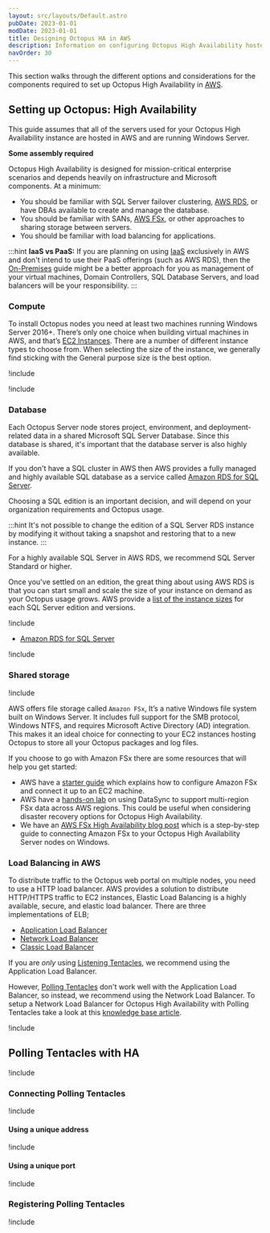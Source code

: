 ```yaml
---
layout: src/layouts/Default.astro
pubDate: 2023-01-01
modDate: 2023-01-01
title: Designing Octopus HA in AWS
description: Information on configuring Octopus High Availability hosted in AWS.
navOrder: 30
---
```


This section walks through the different options and considerations for the components required to set up Octopus High Availability in [AWS](https://aws.amazon.com/).

## Setting up Octopus: High Availability 

This guide assumes that all of the servers used for your Octopus High Availability instance are hosted in AWS and are running Windows Server.

**Some assembly required**

Octopus High Availability is designed for mission-critical enterprise scenarios and depends heavily on infrastructure and Microsoft components. At a minimum:

- You should be familiar with SQL Server failover clustering, [AWS RDS](https://aws.amazon.com/rds/sqlserver/), or have DBAs available to create and manage the database.
- You should be familiar with SANs, [AWS FSx](https://aws.amazon.com/fsx/), or other approaches to sharing storage between servers.
- You should be familiar with load balancing for applications.

:::hint
**IaaS vs PaaS:**
If you are planning on using [IaaS](https://en.wikipedia.org/wiki/Infrastructure_as_a_service) exclusively in AWS and don't intend to use their PaaS offerings (such as AWS RDS), then the [On-Premises](/docs/administration/high-availability/design/octopus-for-high-availability-on-premises) guide might be a better approach for you as management of your virtual machines, Domain Controllers, SQL Database Servers, and load balancers will be your responsibility.
:::

### Compute

To install Octopus nodes you need at least two machines running Windows Server 2016+. There’s only one choice when building virtual machines in AWS, and that’s [EC2 Instances](https://aws.amazon.com/ec2/instance-types/). There are a number of different instance types to choose from. When selecting the size of the instance, we generally find sticking with the General purpose size is the best option. 

!include <high-availability-compute-recommendations>

!include <octopus-instance-mixed-os-warning>

### Database

Each Octopus Server node stores project, environment, and deployment-related data in a shared Microsoft SQL Server Database. Since this database is shared, it's important that the database server is also highly available. 

If you don't have a SQL cluster in AWS then AWS provides a fully managed and highly available SQL database as a service called [Amazon RDS for SQL Server](https://aws.amazon.com/rds/sqlserver/).

Choosing a SQL edition is an important decision, and will depend on your organization requirements and Octopus usage. 

:::hint
It's not possible to change the edition of a SQL Server RDS instance by modifying it without taking a snapshot and restoring that to a new instance. 
:::

For a highly available SQL Server in AWS RDS, we recommend SQL Server Standard or higher.

Once you've settled on an edition, the great thing about using AWS RDS is that you can start small and scale the size of your instance on demand as your Octopus usage grows. AWS provide a [list of the instance sizes](https://docs.aws.amazon.com/AmazonRDS/latest/UserGuide/CHAP_SQLServer.html#SQLServer.Concepts.General.InstanceClasses) for each SQL Server edition and versions.

!include <high-availability-database-recommendations>
- [Amazon RDS for SQL Server](https://aws.amazon.com/rds/sqlserver/)

!include <high-availability-db-logshipping-mirroring-note>

### Shared storage

!include <high-availability-shared-storage-overview>

AWS offers file storage called `Amazon FSx`, It’s a native Windows file system built on Windows Server. It includes full support for the SMB protocol, Windows NTFS, and requires Microsoft Active Directory (AD) integration. This makes it an ideal choice for connecting to your EC2 instances hosting Octopus to store all your Octopus packages and log files.

If you choose to go with Amazon FSx there are some resources that will help you get started:
- AWS have a [starter guide](https://docs.aws.amazon.com/fsx/latest/WindowsGuide/getting-started.html) which explains how to configure Amazon FSx and connect it up to an EC2 machine.
- AWS have a [hands-on lab](https://aws.amazon.com/blogs/storage/how-to-replicate-amazon-fsx-file-server-data-across-aws-regions/) on using DataSync to support multi-region FSx data across AWS regions. This could be useful when considering disaster recovery options for Octopus High Availability.
- We have an [AWS FSx High Availability blog post](https://octopus.com/blog/aws-fsx-ha) which is a step-by-step guide to connecting Amazon FSx to your Octopus High Availability Server nodes on Windows.

### Load Balancing in AWS

To distribute traffic to the Octopus web portal on multiple nodes, you need to use a HTTP load balancer. AWS provides a solution to distribute HTTP/HTTPS traffic to EC2 instances, Elastic Load Balancing is a highly available, secure, and elastic load balancer. There are three implementations of ELB;

* [Application Load Balancer](https://docs.aws.amazon.com/elasticloadbalancing/latest/application/introduction.html)
* [Network Load Balancer](https://docs.aws.amazon.com/elasticloadbalancing/latest/network/introduction.html)
* [Classic Load Balancer](https://docs.aws.amazon.com/elasticloadbalancing/latest/classic/introduction.html)

If you are *only* using [Listening Tentacles](/docs/infrastructure/deployment-targets/tentacle/tentacle-communication/#listening-tentacles-recommended), we recommend using the Application Load Balancer.

However, [Polling Tentacles](/docs/infrastructure/deployment-targets/tentacle/tentacle-communication/#polling-tentacles) don't work well with the Application Load Balancer, so instead, we recommend using the Network Load Balancer. To setup a Network Load Balancer for Octopus High Availability with Polling Tentacles take a look at this [knowledge base article](https://help.octopus.com/t/how-can-i-configure-my-polling-tentacles-to-hit-my-octopus-deploy-high-availability-instance-to-sitting-behind-an-aws-load-balancer/24890). 

!include <load-balancer-endpoint-info>

## Polling Tentacles with HA

!include <polling-tentacles-and-ha>

### Connecting Polling Tentacles

!include <polling-tentacles-and-ha-connecting>

#### Using a unique address

!include <polling-tentacles-connection-same-port>

#### Using a unique port

!include <polling-tentacles-connection-different-ports>

### Registering Polling Tentacles

!include <polling-tentacles-and-ha-registering>
